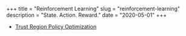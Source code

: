 +++
title = "Reinforcement Learning"
slug = "reinforcement-learning"
description = "State. Action. Reward."
date = "2020-05-01"
+++

- [Trust Region Policy Optimization](/trust-region-policy-optimization)